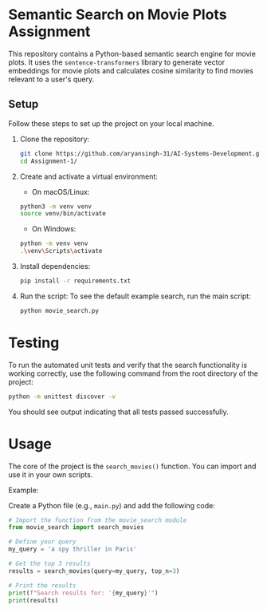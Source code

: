 # Semantic Search on Movie Plots Assignment

This repository contains a Python-based semantic search engine for movie plots. It uses the `sentence-transformers` library to generate vector embeddings for movie plots and calculates cosine similarity to find movies relevant to a user's query.

## Setup

Follow these steps to set up the project on your local machine.

1. Clone the repository:
    ```bash
    git clone https://github.com/aryansingh-31/AI-Systems-Development.git
    cd Assignment-1/
    ```

2. Create and activate a virtual environment:
    * On macOS/Linux:
    ```bash
    python3 -m venv venv
    source venv/bin/activate
    ```
    * On Windows:
    ```bash
    python -m venv venv
    .\venv\Scripts\activate
    ```

3. Install dependencies:
    ```bash
    pip install -r requirements.txt
    ```

4. Run the script:
    To see the default example search, run the main script:
    ```bash
    python movie_search.py
    ```
 
# Testing

To run the automated unit tests and verify that the search functionality is working correctly, use the following command from the root directory of the project:

```bash
python -m unittest discover -v
```

You should see output indicating that all tests passed successfully.

# Usage

The core of the project is the `search_movies()` function. You can import and use it in your own scripts.

Example:

Create a Python file (e.g., `main.py`) and add the following code:

```python
# Import the function from the movie_search module
from movie_search import search_movies

# Define your query
my_query = 'a spy thriller in Paris'

# Get the top 3 results
results = search_movies(query=my_query, top_n=3)

# Print the results
print(f"Search results for: '{my_query}'")
print(results)
```

